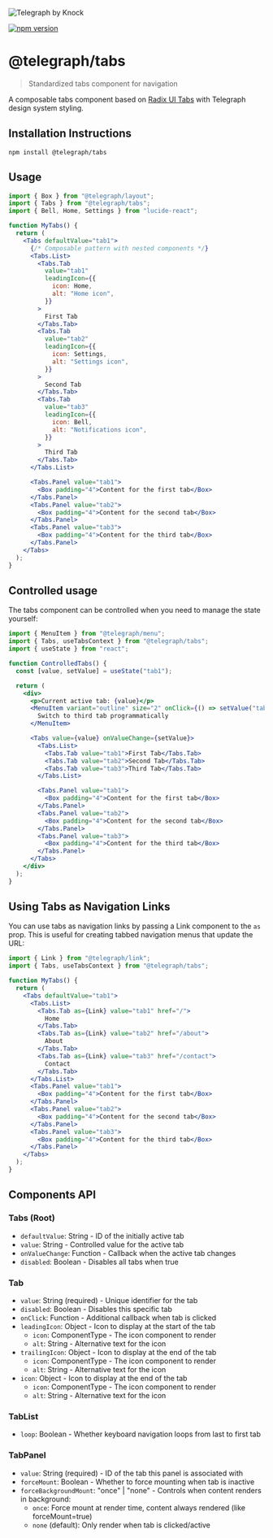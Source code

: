 ![Telegraph by Knock](https://github.com/knocklabs/telegraph/assets/29106675/9b5022e3-b02c-4582-ba57-3d6171e45e44)

[![npm version](https://img.shields.io/npm/v/@telegraph/button.svg)](https://www.npmjs.com/package/@telegraph/tabs)

# @telegraph/tabs

> Standardized tabs component for navigation

A composable tabs component based on [Radix UI Tabs](https://www.radix-ui.com/primitives/docs/components/tabs) with Telegraph design system styling.

## Installation Instructions

```
npm install @telegraph/tabs
```

## Usage

```jsx
import { Box } from "@telegraph/layout";
import { Tabs } from "@telegraph/tabs";
import { Bell, Home, Settings } from "lucide-react";

function MyTabs() {
  return (
    <Tabs defaultValue="tab1">
      {/* Composable pattern with nested components */}
      <Tabs.List>
        <Tabs.Tab
          value="tab1"
          leadingIcon={{
            icon: Home,
            alt: "Home icon",
          }}
        >
          First Tab
        </Tabs.Tab>
        <Tabs.Tab
          value="tab2"
          leadingIcon={{
            icon: Settings,
            alt: "Settings icon",
          }}
        >
          Second Tab
        </Tabs.Tab>
        <Tabs.Tab
          value="tab3"
          leadingIcon={{
            icon: Bell,
            alt: "Notifications icon",
          }}
        >
          Third Tab
        </Tabs.Tab>
      </Tabs.List>

      <Tabs.Panel value="tab1">
        <Box padding="4">Content for the first tab</Box>
      </Tabs.Panel>
      <Tabs.Panel value="tab2">
        <Box padding="4">Content for the second tab</Box>
      </Tabs.Panel>
      <Tabs.Panel value="tab3">
        <Box padding="4">Content for the third tab</Box>
      </Tabs.Panel>
    </Tabs>
  );
}
```

## Controlled usage

The tabs component can be controlled when you need to manage the state yourself:

```jsx
import { MenuItem } from "@telegraph/menu";
import { Tabs, useTabsContext } from "@telegraph/tabs";
import { useState } from "react";

function ControlledTabs() {
  const [value, setValue] = useState("tab1");

  return (
    <div>
      <p>Current active tab: {value}</p>
      <MenuItem variant="outline" size="2" onClick={() => setValue("tab3")}>
        Switch to third tab programmatically
      </MenuItem>

      <Tabs value={value} onValueChange={setValue}>
        <Tabs.List>
          <Tabs.Tab value="tab1">First Tab</Tabs.Tab>
          <Tabs.Tab value="tab2">Second Tab</Tabs.Tab>
          <Tabs.Tab value="tab3">Third Tab</Tabs.Tab>
        </Tabs.List>

        <Tabs.Panel value="tab1">
          <Box padding="4">Content for the first tab</Box>
        </Tabs.Panel>
        <Tabs.Panel value="tab2">
          <Box padding="4">Content for the second tab</Box>
        </Tabs.Panel>
        <Tabs.Panel value="tab3">
          <Box padding="4">Content for the third tab</Box>
        </Tabs.Panel>
      </Tabs>
    </div>
  );
}
```

## Using Tabs as Navigation Links

You can use tabs as navigation links by passing a Link component to the `as` prop. This is useful for creating tabbed navigation menus that update the URL:

```jsx
import { Link } from "@telegraph/link";
import { Tabs, useTabsContext } from "@telegraph/tabs";

function MyTabs() {
  return (
    <Tabs defaultValue="tab1">
      <Tabs.List>
        <Tabs.Tab as={Link} value="tab1" href="/">
          Home
        </Tabs.Tab>
        <Tabs.Tab as={Link} value="tab2" href="/about">
          About
        </Tabs.Tab>
        <Tabs.Tab as={Link} value="tab3" href="/contact">
          Contact
        </Tabs.Tab>
      </Tabs.List>
      <Tabs.Panel value="tab1">
        <Box padding="4">Content for the first tab</Box>
      </Tabs.Panel>
      <Tabs.Panel value="tab2">
        <Box padding="4">Content for the second tab</Box>
      </Tabs.Panel>
      <Tabs.Panel value="tab3">
        <Box padding="4">Content for the third tab</Box>
      </Tabs.Panel>
    </Tabs>
  );
}
```

## Components API

### Tabs (Root)

- `defaultValue`: String - ID of the initially active tab
- `value`: String - Controlled value for the active tab
- `onValueChange`: Function - Callback when the active tab changes
- `disabled`: Boolean - Disables all tabs when true

### Tab

- `value`: String (required) - Unique identifier for the tab
- `disabled`: Boolean - Disables this specific tab
- `onClick`: Function - Additional callback when tab is clicked
- `leadingIcon`: Object - Icon to display at the start of the tab
  - `icon`: ComponentType - The icon component to render
  - `alt`: String - Alternative text for the icon
- `trailingIcon`: Object - Icon to display at the end of the tab
  - `icon`: ComponentType - The icon component to render
  - `alt`: String - Alternative text for the icon
- `icon`: Object - Icon to display at the end of the tab
  - `icon`: ComponentType - The icon component to render
  - `alt`: String - Alternative text for the icon

### TabList

- `loop`: Boolean - Whether keyboard navigation loops from last to first tab

### TabPanel

- `value`: String (required) - ID of the tab this panel is associated with
- `forceMount`: Boolean - Whether to force mounting when tab is inactive
- `forceBackgroundMount`: "once" | "none" - Controls when content renders in background:
  - `once`: Force mount at render time, content always rendered (like forceMount=true)
  - `none` (default): Only render when tab is clicked/active
